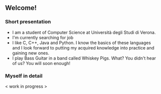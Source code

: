 ## Welcome! 

### Short presentation
- I am a student of Computer Science at Università degli Studi di Verona.
- I'm currently searching for job
- I like C, C++, Java and Python. I know the basics of these languages and I look forward to putting my acquired knowledge into practice and gaining new ones.
- I play Bass Guitar in a band called Whiskey Pigs. What? You didn't hear of us? You will soon enough!

### Myself in detail

< work in progress >

<!--
**nickise92/nickise92** is a ✨ _special_ ✨ repository because its `README.md` (this file) appears on your GitHub profile.

Here are some ideas to get you started:

- 🔭 I’m currently working on ...
- 🌱 I’m currently learning ...
- 👯 I’m looking to collaborate on ...
- 🤔 I’m looking for help with ...
- 💬 Ask me about ...
- 📫 How to reach me: ...
- 😄 Pronouns: ...
- ⚡ Fun fact: ...
-->
